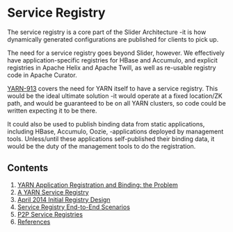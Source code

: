 <!---
   Licensed to the Apache Software Foundation (ASF) under one or more
   contributor license agreements.  See the NOTICE file distributed with
   this work for additional information regarding copyright ownership.
   The ASF licenses this file to You under the Apache License, Version 2.0
   (the "License"); you may not use this file except in compliance with
   the License.  You may obtain a copy of the License at

       http://www.apache.org/licenses/LICENSE-2.0

   Unless required by applicable law or agreed to in writing, software
   distributed under the License is distributed on an "AS IS" BASIS,
   WITHOUT WARRANTIES OR CONDITIONS OF ANY KIND, either express or implied.
   See the License for the specific language governing permissions and
   limitations under the License.
-->
  
# Service Registry

The service registry is a core part of the Slider Architecture -it is how
dynamically generated configurations are published for clients to pick up.

The need for a service registry goes beyond Slider, however. We effectively
have application-specific registries for HBase and Accumulo, and explicit
registries in Apache Helix and Apache Twill, as well as re-usable registry
code in Apache Curator.

[YARN-913](https://issues.apache.org/jira/browse/YARN-913) covers the need
for YARN itself to have a service registry. This would be the ideal ultimate
solution -it would operate at a fixed location/ZK path, and would be guaranteed
to be on all YARN clusters, so code could be written expecting it to be there.

It could also be used to publish binding data from static applications,
including HBase, Accumulo, Oozie, -applications deployed by management tools.
Unless/until these applications self-published their binding data, it would
be the duty of the management tools to do the registration.



## Contents

1. [YARN Application Registration and Binding: the Problem](the_YARN_application_registration_and_binding_problem.html)
1. [A YARN Service Registry](src/site/markdown/registry/a_YARN_service_registry.html)
1. [April 2014 Initial Registry Design](initial_registry_design.html)
1. [Service Registry End-to-End Scenarios](service_registry_end_to_end_scenario.html)
1. [P2P Service Registries](p2p_service_registries.html)
1. [References](references.html)